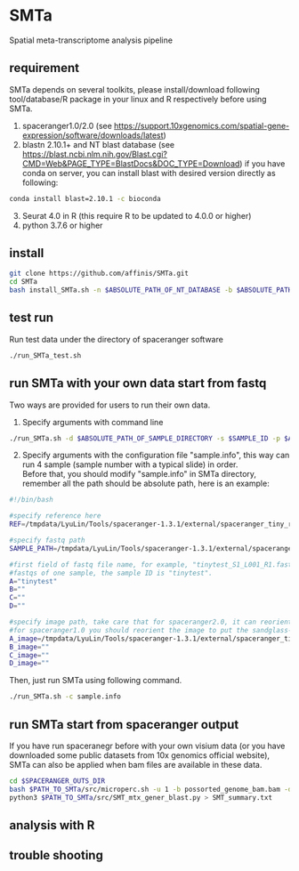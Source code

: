 # SMTa
Spatial meta-transcriptome analysis pipeline

## requirement
SMTa depends on several toolkits, please install/download following tool/database/R package in your linux and R respectively before using SMTa.

1. spaceranger1.0/2.0 (see https://support.10xgenomics.com/spatial-gene-expression/software/downloads/latest)
2. blastn 2.10.1+ and NT blast database (see https://blast.ncbi.nlm.nih.gov/Blast.cgi?CMD=Web&PAGE_TYPE=BlastDocs&DOC_TYPE=Download)
   if you have conda on server, you can install blast with desired version directly as following:
```Bash
conda install blast=2.10.1 -c bioconda
```
3. Seurat 4.0 in R (this require R to be updated to 4.0.0 or higher)
4. python 3.7.6 or higher

## install
```Bash
git clone https://github.com/affinis/SMTa.git
cd SMTa
bash install_SMTa.sh -n $ABSOLUTE_PATH_OF_NT_DATABASE -b $ABSOLUTE_PATH_OF_BLASTN -s $ABSOLUTE_PATH_OF_SPACERANGER
```
## test run
Run test data under the directory of spaceranger software 
```Bash
./run_SMTa_test.sh
```

## run SMTa with your own data start from fastq
Two ways are provided for users to run their own data.
1. Specify arguments with command line
```Bash
./run_SMTa.sh -d $ABSOLUTE_PATH_OF_SAMPLE_DIRECTORY -s $SAMPLE_ID -p $ABSOLUTE_PATH_OF_SAMPLE_IMAGE -r $ABSOLUTE_REFERENCE_PATH
```
2. Specify arguments with the configuration file "sample.info", this way can run 4 sample (sample number with a typical slide) in order.\
Before that, you should modify "sample.info" in SMTa directory, remember all the path should be absolute path, here is an example:
```Bash
#!/bin/bash

#specify reference here
REF=/tmpdata/LyuLin/Tools/spaceranger-1.3.1/external/spaceranger_tiny_ref/1.0.0

#specify fastq path
SAMPLE_PATH=/tmpdata/LyuLin/Tools/spaceranger-1.3.1/external/spaceranger_tiny_inputs/fastqs

#first field of fastq file name, for example, "tinytest_S1_L001_R1.fastq.gz" and "tinytest_S1_L001_R2.fastq.gz" are 
#fastqs of one sample, the sample ID is "tinytest".
A="tinytest"
B=""
C=""
D=""

#specify image path, take care that for spaceranger2.0, it can reorient image automaticly while spaceranger1.0 not, 
#for spaceranger1.0 you should reorient the image to put the sandglass-like shape at upleft position.
A_image=/tmpdata/LyuLin/Tools/spaceranger-1.3.1/external/spaceranger_tiny_inputs/image/tinyimage.jpg
B_image=""
C_image=""
D_image=""
```
Then, just run SMTa using following command.
```Bash
./run_SMTa.sh -c sample.info
```

## run SMTa start from spaceranger output
If you have run spaceranegr before with your own visium data (or you have downloaded some public datasets from 10x genomics official website), SMTa can also be applied when bam files are available in these data.
```Bash
cd $SPACERANGER_OUTS_DIR
bash $PATH_TO_SMTa/src/microperc.sh -u 1 -b possorted_genome_bam.bam -d $ABSOLUTE_PATH_OF_NT_DATABASE
python3 $PATH_TO_SMTa/src/SMT_mtx_gener_blast.py > SMT_summary.txt
```

## analysis with R

## trouble shooting
